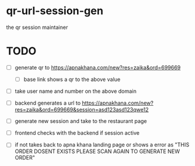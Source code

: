 # qr-url-session-gen
the qr session maintainer


# TODO
- [ ] generate qr to https://apnakhana.com/new?res=zaika&ord=699669
    - [ ] base link shows a qr to the above value

- [ ] take user name and number on the above domain 
- [ ] backend generates a url to https://apnakhana.com/new?res=zaika&ord=699669&session=asd123asd123qwe12

- [ ] generate new session and take to the restaurant page 
- [ ] frontend checks with the backend if session active 
- [ ] if not takes back to apna khana landing page or shows a error as 
                "THIS ORDER DOSENT EXISTS PLEASE SCAN AGAIN TO GENERATE NEW ORDER"

